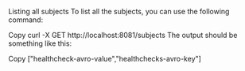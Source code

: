 Listing all subjects
To list all the subjects, you can use the following command:

Copy
curl -X GET http://localhost:8081/subjects
The output should be something like this:

Copy
["healthcheck-avro-value","healthchecks-avro-key"]
